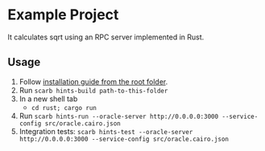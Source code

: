 # Example Project

It calculates sqrt using an RPC server implemented in Rust.

## Usage

1. Follow [installation guide from the root folder](https://github.com/reilabs/cairo-hints/tree/main?tab=readme-ov-file#cairo-1-hints).
2. Run `scarb hints-build path-to-this-folder`
3. In a new shell tab
    * `cd rust; cargo run`
4. Run `scarb hints-run --oracle-server http://0.0.0.0:3000 --service-config src/oracle.cairo.json`
5. Integration tests: `scarb hints-test --oracle-server http://0.0.0.0:3000 --service-config src/oracle.cairo.json`

